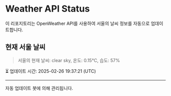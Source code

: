
# Weather API Status

이 리포지토리는 OpenWeather API를 사용하여 서울의 날씨 정보를 자동으로 업데이트합니다.

## 현재 서울 날씨
> 서울의 현재 날씨: clear sky, 온도: 0.15°C, 습도: 57%

⏳ 업데이트 시간: 2025-02-26 19:37:21 (UTC)

---
자동 업데이트 봇에 의해 관리됩니다.
